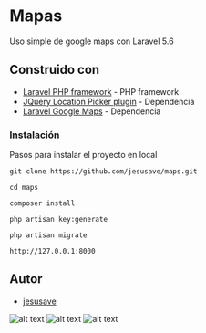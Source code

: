 # Mapas
Uso simple de google maps con Laravel 5.6

## Construido con
* [Laravel PHP framework](https://github.com/laravel/laravel) -  PHP framework
* [JQuery Location Picker plugin](https://github.com/Logicify/jquery-locationpicker-plugin) - Dependencia
* [Laravel Google Maps](https://github.com/farhanwazir/laravelgooglemaps) - Dependencia

### Instalación

Pasos para instalar el proyecto en local

```
git clone https://github.com/jesusave/maps.git
```
```
cd maps
```
```
composer install
```
```
php artisan key:generate
```
```
php artisan migrate
```
```
http://127.0.0.1:8000
```
## Autor

*  [jesusave](https://github.com/jesusave)

![alt text](https://github.com/jesusave/maps/blob/master/public/uno.png)
![alt text](https://github.com/jesusave/maps/blob/master/public/dos.png)
![alt text](https://github.com/jesusave/maps/blob/master/public/tres.png)
